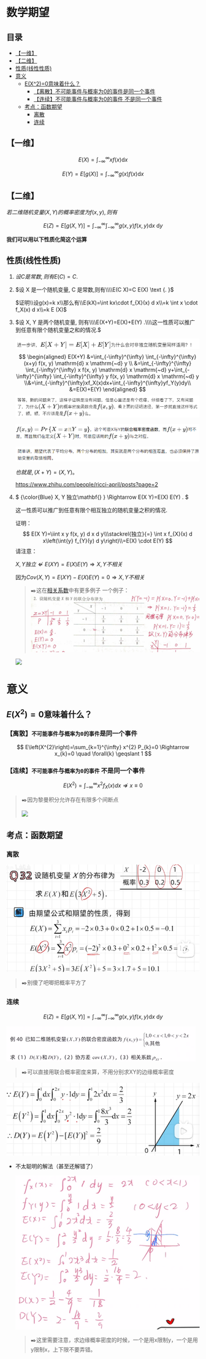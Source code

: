 # 数学期望

## 目录

-   [【一维】](#一维)
-   [【二维】](#二维)
-   [性质(线性性质)](#性质线性性质)
-   [意义](#意义)
    -   [E(X^2)=0意味着什么？](#EX20意味着什么)
        -   [【离散】不可能事件与概率为0的事件是同一个事件](#离散不可能事件与概率为0的事件是同一个事件)
        -   [【连续】不可能事件与概率为0的事件  不是同一个事件](#连续不可能事件与概率为0的事件--不是同一个事件)
    -   [考点：函数期望](#考点函数期望)
        -   [离散](#离散)
        -   [连续](#连续)

## 【一维】

$$
E(X)=\int_{-\infty}^{\infty} x f(x) \mathrm{d} x
$$

$$
E(Y)=E[g(X)]=\int_{-\infty}^{\infty} g(x) f(x) \mathrm{d} x
$$

## 【二维】

$若二维随机变量 (X, Y) 的概率密度为 f(x, y), 则有$

$$
E(Z)=E[g(X, Y)]=\int^{\infty}_{-\infty} \int^{\infty}_{-\infty} g(x, y) f(x, y) \mathrm{d} x \mathrm{~d} y
$$

**我们可以用以下性质化简这个运算**

## 性质(线性性质)

1.  $设 C 是常数, 则有 E(C)=C.$
2.  $设 X 是一个随机变量, C 是常数,则有\\\\E(C X)=C E(X) \text {. }$

    $证明\\设g(x)=k x\\那么有\\E(kX)=\int kx\cdot f_{X}(x) d x\\=k \int x \cdot f_X(x) d x\\=k E (X)$
3.  $设 X, Y 是两个随机变量, 则有\\\\E(X+Y)=E(X)+E(Y) .\\\\这一性质可以推广到任意有限个随机变量之和的情况.$

    ![](image/image_ewfhEOKjCN.png)
    $$
    \begin{aligned} E(X+Y) &=\int_{-\infty}^{\infty} \int_{-\infty}^{\infty}(x+y) f(x, y) \mathrm{d} x \mathrm{~d} y \\ &=\int_{-\infty}^{\infty} \int_{-\infty}^{\infty} x f(x, y) \mathrm{d} x \mathrm{~d} y+\int_{-\infty}^{\infty} \int_{-\infty}^{\infty} y f(x, y) \mathrm{d} x \mathrm{~d} y \\&=\int_{-\infty}^{\infty}xf_X(x)dx+\int_{-\infty}^{\infty}yf_Y(y)dy\\ &=E(X)+E(Y) \end{aligned}
    $$
    ![](image/image_wsTU2-AGzh.png)

    ![](image/image_eMgSK73F3c.png)

    ![](image/image_mEgydjb09E.png)

    $也就是, (X+Y)=(X, Y) 。$

    <https://www.zhihu.com/people/ricci-april/posts?page=2>
4.  $  {\color{Blue} X, Y 独立\mathbf{} } \Rightarrow E(X Y)=E(X) E(Y) . $

    这一性质可以推广到任意有限个相互独立的随机变量之积的情况.

    证明：
    $$
    E(X Y)=\iint x y f(x, y) d x d y\\\stackrel{独立}{=} \int x f_{X}(x) d x\left(\int{y} f_{Y}(y) d y\right)\\=E(X) \cdot E(Y)
    $$
    请注意：

    $X, Y 独立\nLeftarrow E(X Y)=E(X) E(Y)\Rightarrow X,Y不相关$

    因为$Cov(X,Y)=E(XY)-E(X)E(Y)=0\Rightarrow X,Y不相关$
    > ✒️这在[相关系数](../相关系数/相关系数.md "相关系数")中有更多例子
    > 一个例子：
    ![](image/image_eVYwyAp_Lc.png)

    ![](image/V_\)4E{}N96KBAY\(ZXSY`XFC_NWQXpNsjqH.jpg)

# 意义

## $E(X^2)=0$意味着什么？

### 【离散】`不可能事件`与`概率为0的事件`是同一个事件

$$
E\left(X^{2}\right)=\sum_{k=1}^{\infty} x^{2} P_{k}=0 \Rightarrow x_{k}=0 \quad \forall{k} \geqslant 1
$$

### 【连续】`不可能事件`与`概率为0的事件`  不是同一个事件

$$
E\left(X^{2}\right)=\int_{-\infty}^{\infty} x^{2} f_{X}(x) d x \nRightarrow x\equiv 0
$$

> ✒️因为黎曼积分允许存在有限多个间断点
>
> ![](image/\[{7O\)\$Z]GX\)0NF62E8Q\$\[KB_rRU_ITlo__.jpg)

## 考点：函数期望

### 离散

![](image/image_DhuqUvEtmJ.png)

> ✒️别傻了吧唧把概率平方了

### 连续

$$
E(Z)=E[g(X, Y)]=\int^{\infty}_{-\infty} \int^{\infty}_{-\infty} g(x, y) f(x, y) \mathrm{d} x \mathrm{~d} y
$$

![](image/image_C9whPO7wUL.png)

> ✒️可以直接用联合概率密度来算，不用分别求XY的边缘概率密度

![](image/image_0Bmoa3hCp8.png)

-   不太聪明的解法（甚至还解错了）

    ![](image/image_xcIl8rg1a0.png)
    > ✒️这里需要注意，求边缘概率密度的时候，一个是用x限制y，一个是用y限制x，上下限不要弄错。
